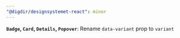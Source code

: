 ```yaml
---
"@digdir/designsystemet-react": minor
---
```


**`Badge`, `Card`, `Details`, `Popover`**: Rename `data-variant` prop to `variant`
